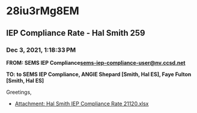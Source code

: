 # 28iu3rMg8EM
## IEP Compliance Rate - Hal Smith 259
### Dec 3, 2021, 1:18:33 PM
**FROM: SEMS IEP Compliance<sems-iep-compliance-user@nv.ccsd.net>**

**TO: to SEMS IEP Compliance, ANGIE Shepard [Smith, Hal ES], Faye Fulton [Smith, Hal ES]**


Greetings,  





* [Attachment: Hal Smith IEP Compliance Rate 21120.xlsx](28iu3rMg8EM-attachment-1.xlsx)

